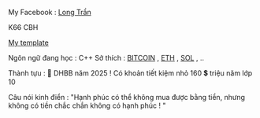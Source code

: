 My Facebook : [Long Trần](https://www.facebook.com/tran.long.231762)

K66  CBH 

[My  template](https://ideone.com/H5Sw8A)

 Ngôn ngữ đang học : C++ 
 Sở thích : [BITCOIN](https://www.mexc.com/vi-VN/exchange/BTC_USDT) , [ETH](https://www.mexc.com/vi-VN/exchange/ETH_USDT) , [SOL](https://www.mexc.com/vi-VN/exchange/SOL_USDT) , ..

 Thành tựu : 
 🥈 DHBB năm 2025 !
 Có khoản tiết kiệm nhỏ 160 💲 triệu năm lớp 10 

 Câu nói kinh điển : "Hạnh phúc có thể không mua được bằng tiền, nhưng không có tiền chắc chắn không có hạnh phúc ! "

